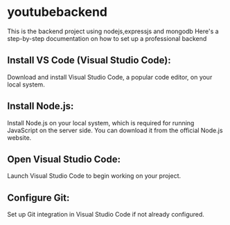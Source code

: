 #  youtubebackend 
 This is the backend project using nodejs,expressjs and mongodb
Here's a step-by-step documentation on how to set up a professional backend

Install VS Code (Visual Studio Code):
------------------

Download and install Visual Studio Code, a popular code editor, on your local system.

Install Node.js:
------------------
Install Node.js on your local system, which is required for running JavaScript on the server side. You can download it from the official Node.js website.

Open Visual Studio Code:
------------------
Launch Visual Studio Code to begin working on your project.

Configure Git:
------------------
Set up Git integration in Visual Studio Code if not already configured.

